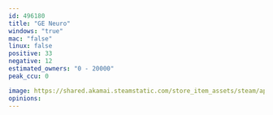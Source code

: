 ```yaml
---
id: 496180
title: "GE Neuro"
windows: "true"
mac: "false"
linux: false
positive: 33
negative: 12
estimated_owners: "0 - 20000"
peak_ccu: 0

image: https://shared.akamai.steamstatic.com/store_item_assets/steam/apps/496180/header.jpg?t=1473141967
opinions:
---
```

